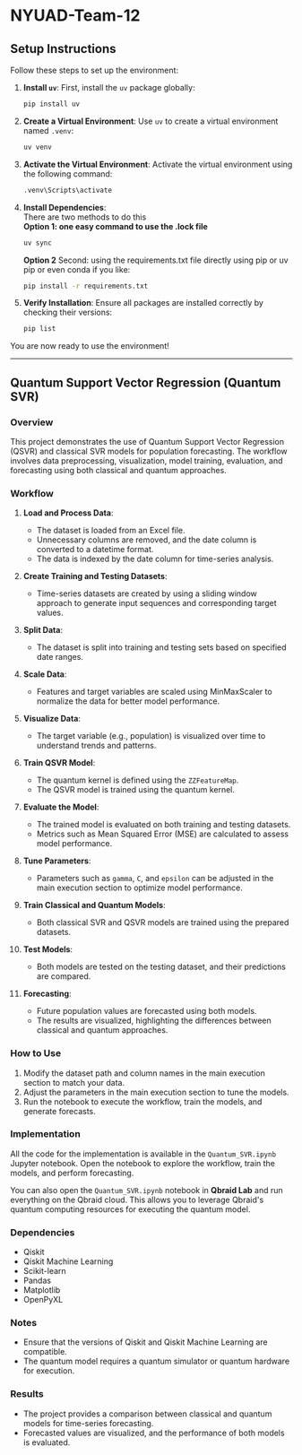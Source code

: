# NYUAD-Team-12

## Setup Instructions

Follow these steps to set up the environment:

1. **Install `uv`**:
   First, install the `uv` package globally:
   ```bash
   pip install uv
   ```

2. **Create a Virtual Environment**:
   Use `uv` to create a virtual environment named `.venv`:
   ```bash
   uv venv
   ```

3. **Activate the Virtual Environment**:
   Activate the virtual environment using the following command:
   ```bash
   .venv\Scripts\activate
   ```

4. **Install Dependencies**:<br>
   There are two methods to do this<br>
   **Option 1: one easy command to use the .lock file**
   ```bash
   uv sync
   ```
   **Option 2**
   Second: using the requirements.txt file directly using pip or uv pip or even conda if you like:
   ```bash
   pip install -r requirements.txt
   ```

5. **Verify Installation**:
   Ensure all packages are installed correctly by checking their versions:
   ```bash
   pip list
   ```

You are now ready to use the environment!

---

## Quantum Support Vector Regression (Quantum SVR)

### Overview
This project demonstrates the use of Quantum Support Vector Regression (QSVR) and classical SVR models for population forecasting. The workflow involves data preprocessing, visualization, model training, evaluation, and forecasting using both classical and quantum approaches.

### Workflow

1. **Load and Process Data**:
   - The dataset is loaded from an Excel file.
   - Unnecessary columns are removed, and the date column is converted to a datetime format.
   - The data is indexed by the date column for time-series analysis.

2. **Create Training and Testing Datasets**:
   - Time-series datasets are created by using a sliding window approach to generate input sequences and corresponding target values.

3. **Split Data**:
   - The dataset is split into training and testing sets based on specified date ranges.

4. **Scale Data**:
   - Features and target variables are scaled using MinMaxScaler to normalize the data for better model performance.

5. **Visualize Data**:
   - The target variable (e.g., population) is visualized over time to understand trends and patterns.

6. **Train QSVR Model**:
   - The quantum kernel is defined using the `ZZFeatureMap`.
   - The QSVR model is trained using the quantum kernel.

7. **Evaluate the Model**:
   - The trained model is evaluated on both training and testing datasets.
   - Metrics such as Mean Squared Error (MSE) are calculated to assess model performance.

8. **Tune Parameters**:
   - Parameters such as `gamma`, `C`, and `epsilon` can be adjusted in the main execution section to optimize model performance.

9. **Train Classical and Quantum Models**:
   - Both classical SVR and QSVR models are trained using the prepared datasets.

10. **Test Models**:
    - Both models are tested on the testing dataset, and their predictions are compared.

11. **Forecasting**:
    - Future population values are forecasted using both models.
    - The results are visualized, highlighting the differences between classical and quantum approaches.

### How to Use
1. Modify the dataset path and column names in the main execution section to match your data.
2. Adjust the parameters in the main execution section to tune the models.
3. Run the notebook to execute the workflow, train the models, and generate forecasts.

### Implementation
All the code for the implementation is available in the `Quantum_SVR.ipynb` Jupyter notebook. Open the notebook to explore the workflow, train the models, and perform forecasting.

You can also open the `Quantum_SVR.ipynb` notebook in **Qbraid Lab** and run everything on the Qbraid cloud. This allows you to leverage Qbraid's quantum computing resources for executing the quantum model.

### Dependencies
- Qiskit
- Qiskit Machine Learning
- Scikit-learn
- Pandas
- Matplotlib
- OpenPyXL

### Notes
- Ensure that the versions of Qiskit and Qiskit Machine Learning are compatible.
- The quantum model requires a quantum simulator or quantum hardware for execution.

### Results
- The project provides a comparison between classical and quantum models for time-series forecasting.
- Forecasted values are visualized, and the performance of both models is evaluated.
